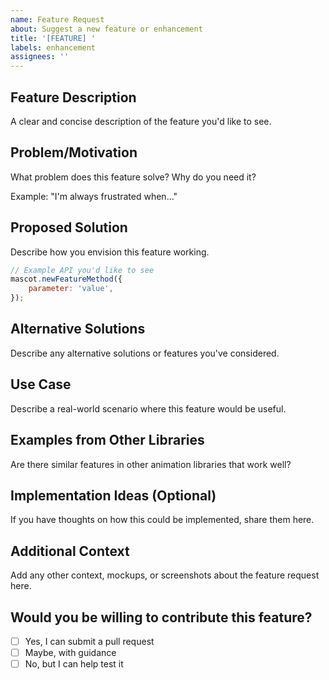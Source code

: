 ```yaml
---
name: Feature Request
about: Suggest a new feature or enhancement
title: '[FEATURE] '
labels: enhancement
assignees: ''
---
```


## Feature Description

A clear and concise description of the feature you'd like to see.

## Problem/Motivation

What problem does this feature solve? Why do you need it?

Example: "I'm always frustrated when..."

## Proposed Solution

Describe how you envision this feature working.

```javascript
// Example API you'd like to see
mascot.newFeatureMethod({
    parameter: 'value',
});
```

## Alternative Solutions

Describe any alternative solutions or features you've considered.

## Use Case

Describe a real-world scenario where this feature would be useful.

## Examples from Other Libraries

Are there similar features in other animation libraries that work well?

## Implementation Ideas (Optional)

If you have thoughts on how this could be implemented, share them here.

## Additional Context

Add any other context, mockups, or screenshots about the feature request here.

## Would you be willing to contribute this feature?

- [ ] Yes, I can submit a pull request
- [ ] Maybe, with guidance
- [ ] No, but I can help test it
